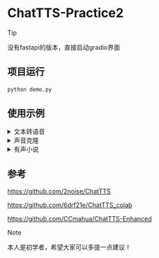# ChatTTS-Practice2
> [!TIP]
> 没有fastapi的版本，直接启动gradio界面
## 项目运行
```bash
python demo.py 
```


## 使用示例
<details>
  <summary>文本转语音</summary>
  
  ##### ① 默认参数一键生成
  ![文本转语音](/examples/文本转语音.png)
  ##### ② 自定义参数生成
  ![可调参数](/examples/可调参数.png)
  ##### ③ 新增功能生成
  ![新增功能](/examples/新增功能.png)
</details>


<details>
  <summary>声音克隆</summary>
  
  ![声音克隆](/examples/声音克隆.png)
</details>


<details>
  <summary>有声小说</summary>
  
  ![有声小说](/examples/有声小说.png)
</details>


## 参考

https://github.com/2noise/ChatTTS

https://github.com/6drf21e/ChatTTS_colab

https://github.com/CCmahua/ChatTTS-Enhanced

> [!Note]
> 本人是初学者，希望大家可以多提一点建议！
